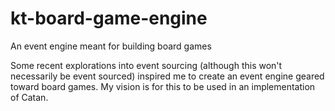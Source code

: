 # kt-board-game-engine
An event engine meant for building board games

Some recent explorations into event sourcing (although this won't necessarily be event sourced) inspired me to create an event engine geared toward board games.  My vision is for this to be used in an implementation of Catan.
